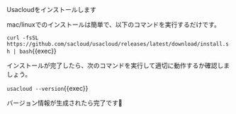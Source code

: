 Usacloudをインストールします

mac/linuxでのインストールは簡単で、以下のコマンドを実行するだけです。

`curl -fsSL https://github.com/sacloud/usacloud/releases/latest/download/install.sh | bash`{{exec}}

インストールが完了したら、次のコマンドを実行して適切に動作するか確認しましょう。

`usacloud --version`{{exec}}

バージョン情報が生成されたら完了です👏